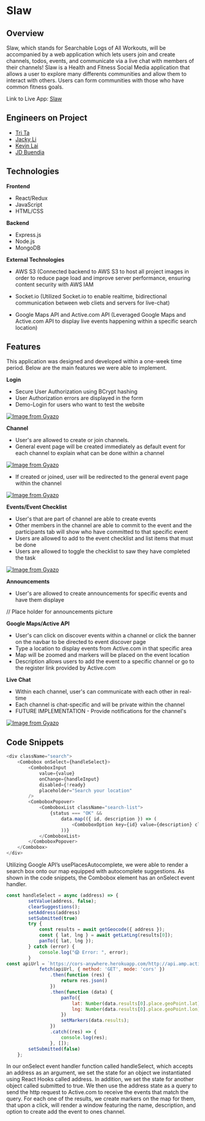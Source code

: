 # Slaw

## Overview

Slaw, which stands for Searchable Logs of All Workouts, will be accompanied by a web application which lets users join and create channels, todos, events, and communicate via a live chat with members of their channels! Slaw is a Health and Fitness Social Media application that allows a user to explore many differents communities and allow them to interact with others. Users can form communities with those who have common fitness goals.

Link to Live App: [Slaw](https://slaw-app.herokuapp.com/)

## Engineers on Project
* [Tri Ta](https://www.linkedin.com/in/trivta/)
* [Jacky Li](https://www.linkedin.com/in/xlihuang/) 
* [Kevin Lai](http://linkedin.com/in/kevinlai247)
* [JD Buendia](https://www.linkedin.com/in/jd-buendia-66ab7483/)

## Technologies

**Frontend**
* React/Redux
* JavaScript
* HTML/CSS

**Backend**
* Express.js
* Node.js
* MongoDB

**External Technologies**
* AWS S3 (Connected backend to AWS S3 to host all project images in order to reduce page load and improve server performance, ensuring content security with AWS IAM

* Socket.io (Utilized Socket.io to enable realtime, bidirectional communication between web cliets and servers for live-chat)

* Google Maps API and Active.com API (Leveraged Google Maps and Active.com API to display live events happening within a specific search location)


## Features

This application was designed and developed within a one-week time period. Below are the main features we were able to implement.

**Login**
* Secure User Authorization using BCrypt hashing
* User Authorization errors are displayed in the form
* Demo-Login for users who want to test the website

[![Image from Gyazo](https://i.gyazo.com/8f3f91029d900b9720781dc1e07c2d01.gif)](https://gyazo.com/8f3f91029d900b9720781dc1e07c2d01)

**Channel**
* User's are allowed to create or join channels.
* General event page will be created immediately as default event for each channel to explain what can be done within a channel

[![Image from Gyazo](https://i.gyazo.com/6a5da16d99b8c425e473ba090165855c.gif)](https://gyazo.com/6a5da16d99b8c425e473ba090165855c)

* If created or joined, user will be redirected to the general event page within the channel

[![Image from Gyazo](https://i.gyazo.com/e2b3c1a35e1f1aa1805243a662469d95.gif)](https://gyazo.com/e2b3c1a35e1f1aa1805243a662469d95)

**Events/Event Checklist**
* User's that are part of channel are able to create events
* Other members in the channel are able to commit to the event and the participants tab will show who have committed to that specific event
* Users are allowed to add to the event checklist and list items that must be done 
* Users are allowed to toggle the checklist to saw they have completed the task

[![Image from Gyazo](https://i.gyazo.com/c1a39aeafac647c0143c690697ca005c.gif)](https://gyazo.com/c1a39aeafac647c0143c690697ca005c)

**Announcements**
* User's are allowed to create announcements for specific events and have them displaye

// Place holder for announcements picture

**Google Maps/Active API**
* User's can click on discover events within a channel or click the banner on the navbar to be directed to event discover page
* Type a location to display events from Active.com in that specific area
* Map will be zoomed and markers will be placed on the event location
* Description allows users to add the event to a specific channel or go to the register link provided by Active.com

**Live Chat**
* Within each channel, user's can communicate with each other in real-time
* Each channel is chat-specific and will be private within the channel
* FUTURE IMPLEMENTATION - Provide notifications for the channel's

[![Image from Gyazo](https://i.gyazo.com/1b91f21f02748753e4d483e113e99670.gif)](https://gyazo.com/1b91f21f02748753e4d483e113e99670)

## Code Snippets

```js
<div className="search">
    <Combobox onSelect={handleSelect}>
        <ComboboxInput
            value={value}
            onChange={handleInput}
            disabled={!ready}
            placeholder="Search your location"
        />
        <ComboboxPopover>
            <ComboboxList className="search-list">
                {status === "OK" &&
                    data.map(({ id, description }) => (
                        <ComboboxOption key={id} value={description} className="search-item"/>
                    ))}
            </ComboboxList>
        </ComboboxPopover>
    </Combobox>
</div>
```

Utilizing Google API’s usePlacesAutocomplete, we were able to render a search box onto our map equipped with autocomplete suggestions. As shown in the code snippets, the Combobox element has an onSelect event handler.

```js
const handleSelect = async (address) => {
        setValue(address, false);
        clearSuggestions();
        setAddress(address)
        setSubmitted(true)
        try {
            const results = await getGeocode({ address });
            const { lat, lng } = await getLatLng(results[0]);
            panTo({ lat, lng });
        } catch (error) {
            console.log("😱 Error: ", error);
        }
const apiUrl = `https://cors-anywhere.herokuapp.com/http://api.amp.active.com/v2/search/?near=${encodeURI(address)}&radius=25&current_page=1&per_page=20&sort=distance&exclude_children=true&api_key=${process.env.REACT_APP_ACTIVE_KEY}`;
            fetch(apiUrl, { method: 'GET', mode: 'cors' })
                .then(function (res) {
                    return res.json()
                })
                .then(function (data) {
                    panTo({
                        lat: Number(data.results[0].place.geoPoint.lat),
                        lng: Number(data.results[0].place.geoPoint.lon)
                    })
                    setMarkers(data.results);
                })
                .catch((res) => {
                    console.log(res);
                }, []);
        setSubmitted(false)
    };
```
    
In our onSelect event handler function called handleSelect, which accepts an address as an argument, we set the state for an object we instantiated using React Hooks called address. In addition, we set the state for another object called submitted to true. We then use the address state as a query to send the http  request to Active.com to receive the events that match the query. For each one of the results,  we create markers on the map for them, that upon a click, will render a window featuring the name, description, and option to create add the event to ones channel.
